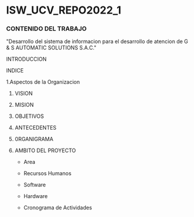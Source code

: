 # ISW_UCV_REPO2022_1
### CONTENIDO DEL TRABAJO

"Desarrollo del sistema de informacion para el desarrollo de atencion de G & S AUTOMATIC SOLUTIONS S.A.C."

INTRODUCCION

INDICE

1.Aspectos de la Organizacion

  1. VISION

  2. MISION

  3. OBJETIVOS

  4. ANTECEDENTES

  5. 0RGANIGRAMA

  6. AMBITO DEL PROYECTO

      * Area

      * Recursos Humanos

      * Software

      * Hardware

      * Cronograma de Actividades
